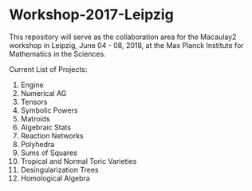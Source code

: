 # Workshop-2017-Leipzig

This repository will serve as the collaboration area for the Macaulay2 workshop
in Leipzig, June 04 - 08, 2018, at the Max Planck Institute for Mathematics in
the Sciences.  
  
 Current List of Projects:
1. Engine 
2. Numerical AG 
3. Tensors 
4. Symbolic Powers 
5. Matroids 
6. Algebraic Stats 
7. Reaction Networks 
8. Polyhedra 
9. Sums of Squares 
10. Tropical and Normal Toric Varieties
11. Desingularization Trees 
12. Homological Algebra 
    
 